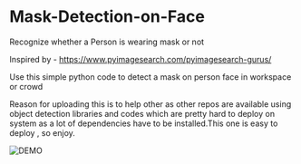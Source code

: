 # Mask-Detection-on-Face

Recognize whether a Person is wearing mask or not

Inspired by - https://www.pyimagesearch.com/pyimagesearch-gurus/

Use this simple python code to detect a mask on person face in workspace or crowd

Reason for uploading this is to help other as other repos are available  using  object detection libraries and codes which are pretty hard to deploy on system as a lot of dependencies have to be installed.This one is easy to deploy , so enjoy. 

![DEMO](https://github.com/RaghavSaxena96/Mask-Recognition-on-Face/blob/master/demo.png)
